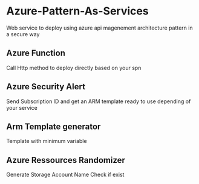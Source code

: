 # Azure-Pattern-As-Services
Web service to deploy using azure api magenement architecture pattern in a secure way 

## Azure Function 
Call Http method to deploy directly based on your spn

## Azure Security Alert 
Send Subscription ID and get an ARM template ready to use depending of your service 

## Arm Template generator
Template with minimum variable 

## Azure Ressources Randomizer

Generate Storage Account Name 
Check if exist


